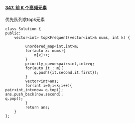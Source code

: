 #### [347. 前 K 个高频元素](https://leetcode-cn.com/problems/top-k-frequent-elements/)

优先队列求topk元素

```
class Solution {
public:
    vector<int> topKFrequent(vector<int>& nums, int k) {
  
         unordered_map<int,int>m;
         for(auto x: nums){
             m[x]++;
         }
         priority_queue<pair<int,int>>q;
         for(auto it : m){
             q.push({it.second,it.first});
         }
         vector<int>ans;
         for(int i=0;i<k;i++){
pair<int,int>now= q.top();
ans.push_back(now.second);
q.pop();
         }
         return ans;
    }
};
```

